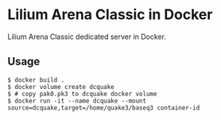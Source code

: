 # Lilium Arena Classic in Docker

Lilium Arena Classic dedicated server in Docker.

## Usage

```
$ docker build .
$ docker volume create dcquake
$ # copy pak0.pk3 to dcquake docker volume
$ docker run -it --name dcquake --mount source=dcquake,target=/home/quake3/baseq3 container-id
```
